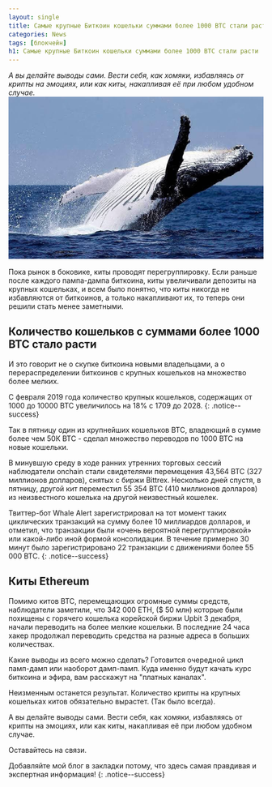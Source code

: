 ```yaml
---
layout: single
title: Самые крупные Биткоин кошельки суммами более 1000 BTC стали расти
categories: News
tags: [блокчейн]
h1: Самые крупные Биткоин кошельки суммами более 1000 BTC стали расти
---
```

*А вы делайте выводы сами. Вести себя, как хомяки, избавляясь  от крипты на эмоциях, или как киты, накапливая  её при любом удобном случае.*
![kit](/assets/images/news/kit.jpg)


Пока рынок в боковике, киты проводят перегруппировку. 
Если раньше после каждого пампа-дампа биткоина, киты увеличивали депозиты на крупных кошельках, и всем было понятно, что киты никогда не избавляются от биткоинов, а только накапливают их, то теперь они решили стать менее заметными.

## Количество кошельков с суммами более 1000 BTC стало расти 

И это говорит не о скупке биткоина новыми владельцами, а о перераспределении биткоинов с крупных кошельков на множество более мелких. 

С февраля 2019 года количество крупных кошельков, содержащих от 1000 до 10000 BTC увеличилось на 18% с 1709 до 2028. 
{: .notice--success}

Так в пятницу один из крупнейших кошельков  BTC, владеющий в сумме более чем 50К BTC - сделал множество переводов по 1000 BTC на новые кошельки. 

В минувшую среду в ходе ранних утренних торговых сессий наблюдатели onchain стали свидетелями перемещения 43,564 BTC (327 миллионов долларов), снятых с биржи Bittrex.  Несколько дней спустя, в пятницу, другой кит переместил 55 354 BTC (410 миллионов долларов) из неизвестного кошелька на другой неизвестный кошелек.  

Твиттер-бот Whale Alert зарегистрировал на тот момент  таких циклических транзакций на сумму более 10 миллиардов долларов, и отметил, что транзакции были «очень вероятной перегруппировкой» или какой-либо иной формой консолидации.  В течение примерно 30 минут было зарегистрировано 22 транзакции с движениями более 55 000 BTC.
{: .notice--success}

## Киты Ethereum
Помимо китов BTC, перемещающих огромные суммы средств, наблюдатели заметили, что 342 000 ETH, ($ 50 млн) которые были похищены с горячего кошелька корейской биржи Upbit 3 декабря, начали переводить на более мелкие кошельки. В последние 24 часа хакер продолжал переводить средства на разные адреса в больших количествах.

Какие выводы из всего можно сделать? Готовится очередной цикл памп-дамп или наоборот дамп-памп. Куда именно будут качать курс биткоина и эфира, вам расскажут на "платных каналах". 

Неизменным останется результат. Количество крипты на крупных кошельках китов обязательно вырастет.  (Так было всегда). 

А вы делайте выводы сами. Вести себя, как хомяки, избавляясь  от крипты на эмоциях, или как киты, накапливая  её при любом удобном случае.

Оставайтесь на связи.


Добавляйте мой блог в закладки потому, что здесь самая правдивая и экспертная информация!
{: .notice--success}
